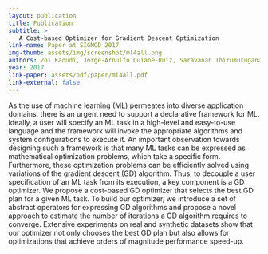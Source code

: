 ```yaml
---
layout: publication
title: Publication
subtitle: >
   A Cost-based Optimizer for Gradient Descent Optimization
link-name: Paper at SIGMOD 2017
img-thumb: assets/img/screenshot/ml4all.png
authors: Zoi Kaoudi, Jorge-Arnulfo Quiané-Ruiz, Saravanan Thirumuruganathan, Sanjay Chawla and Divy Agrawal
year: 2017
link-paper: assets/pdf/paper/ml4all.pdf
link-external: false
---
```


As the use of machine learning (ML) permeates into diverse application domains, there is an urgent need to support a declarative framework for ML. Ideally, a user will specify an ML task in a high-level and easy-to-use language and the framework will invoke the appropriate algorithms and system configurations to execute it. An important observation towards designing such a framework is that many ML tasks can be expressed as mathematical optimization problems, which take a specific form. Furthermore, these optimization problems can be efficiently solved using variations of the gradient descent (GD) algorithm. Thus, to decouple a user specification of an ML task from its execution, a key component is a GD optimizer. We propose a cost-based GD optimizer that selects the best GD plan for a given ML task. To build our optimizer, we introduce a set of abstract operators for expressing GD algorithms and propose a novel approach to estimate the number of iterations a GD algorithm requires to converge. Extensive experiments on real and synthetic datasets show that our optimizer not only chooses the best GD plan but also allows for optimizations that achieve orders of magnitude performance speed-up.
